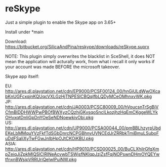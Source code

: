 # reSkype

Just a simple plugin to enable the Skype app on 3.65+

Install under \*main

Download: https://bitbucket.org/SilicaAndPina/reskype/downloads/reSkype.suprx  

NOTE: This plugin simply overwrites the blacklist in SceShell, it does NOT mean the application will acturally work,
from what i recall it only works if your account was made BEFORE the microsoft takeover.

Skype app itself:     
    
EU:    
http://ares.dl.playstation.net/cdn/EP9000/PCSF00124_00/hnGiULdWwOXcabKnUGFcxqjnKQUqcVXLGzHjTNPESlCBQqIfbLQDyMCeOMhnxvWK.pkg     
JP:    
http://ares.dl.playstation.net/cdn/JA0003/PCSC80009_00/hVoucsnTrSgBjVCfmBlDDHWWPwPBOfBWXyzCQzhjGKvsqoSnclLkozjhzHqEmCKggeWLYkOHvxqtDnIiGpDnYOeSeNDNoewkivObi.pkg     
US:     
http://ares.dl.playstation.net/cdn/UP9000/PCSA00044_00/pmBBLhzyrpUbdEKeLbMMquYVzFkfTdSGbDnrcNCPGBhnvUVNCEdJrZRRbkTmiBmuLSuboFuDdFSaIiXyTwFGwJnIbHpOJtCKOiKBU.pkg     
ASIA:     
http://ares.dl.playstation.net/cdn/HP9010/PCSD00025_00/BuCLXhilrGfqXmpZeiqJjZpkMlQSlClRINeAcvwbTSWjsfNKlqpJzjZsfFqjNOPswnDHmOYQEYwtfnxnBWsipVRRUriQelwlPuiNW.pkg   
